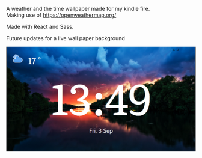 
A weather and the time wallpaper made for my kindle fire. 
<br />
Making use of https://openweathermap.org/ 

Made with React and Sass.

Future updates for a live wall paper background 


![Alt text](src/img/preview.PNG?raw=true "Optional Title")
